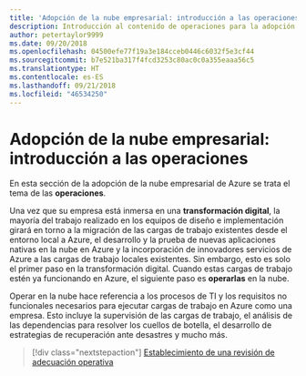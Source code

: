 ```yaml
---
title: 'Adopción de la nube empresarial: introducción a las operaciones'
description: Introducción al contenido de operaciones para la adopción de la nube empresarial de Azure
author: petertaylor9999
ms.date: 09/20/2018
ms.openlocfilehash: 04500efe77f19a3e184cceb0446c6032f5e3cf44
ms.sourcegitcommit: b7e521ba317f4fcd3253c80ac0c0a355eaaa56c5
ms.translationtype: HT
ms.contentlocale: es-ES
ms.lasthandoff: 09/21/2018
ms.locfileid: "46534250"
---
```

# <a name="enterprise-cloud-adoption-operations-overview"></a>Adopción de la nube empresarial: introducción a las operaciones

En esta sección de la adopción de la nube empresarial de Azure se trata el tema de las **operaciones**. 

Una vez que su empresa está inmersa en una **transformación digital**, la mayoría del trabajo realizado en los equipos de diseño e implementación girará en torno a la migración de las cargas de trabajo existentes desde el entorno local a Azure, el desarrollo y la prueba de nuevas aplicaciones nativas en la nube en Azure y la incorporación de innovadores servicios de Azure a las cargas de trabajo locales existentes. Sin embargo, esto es solo el primer paso en la transformación digital. Cuando estas cargas de trabajo estén ya funcionando en Azure, el siguiente paso es **operarlas** en la nube.

Operar en la nube hace referencia a los procesos de TI y los requisitos no funcionales necesarios para ejecutar cargas de trabajo en Azure como una empresa. Esto incluye la supervisión de las cargas de trabajo, el análisis de las dependencias para resolver los cuellos de botella, el desarrollo de estrategias de recuperación ante desastres y mucho más.

> [!div class="nextstepaction"]
> [Establecimiento de una revisión de adecuación operativa](operational-fitness-review.md)
